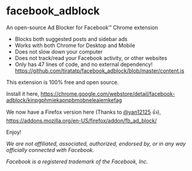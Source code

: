 # facebook_adblock

An open-source Ad Blocker for Facebook™ Chrome extension
- Blocks both suggested posts and sidebar ads
- Works with both Chrome for Desktop and Mobile
- Does not slow down your computer
- Does not track/read your Facebook activity, or other websites
- Only has 47 lines of code, and no external dependency! https://github.com/tiratatp/facebook_adblock/blob/master/content.js

This extension is 100% free and open source.

Install it here, https://chrome.google.com/webstore/detail/facebook-adblock/kinpgphmiekapnpbmobneleaiemkefag

We now have a Firefox version here (Thanks to [@yan12125](https://github.com/yan12125) :+1:),
https://addons.mozilla.org/en-US/firefox/addon/fb_ad_block/

Enjoy!

_We are not affiliated, associated, authorized, endorsed by, or in any way officially connected with Facebook._

_Facebook is a registered trademark of the Facebook, Inc._
